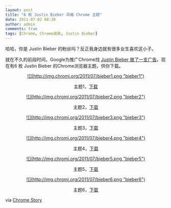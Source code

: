 ```yaml
---
layout: post
title: "6 枚 Justin Bieber 风格 Chrome 主题"
date: 2011-07-02 08:30
author: admin
comments: true
tags: [Chrome, Chrome皮肤, Justin Bieber]
---
```

哈哈，你是 Justin Bieber 的粉丝吗？反正我身边就有很多女生喜欢这小子。

就在不久的前段时间，Google为推广Chrome找 <a href="http://www.chromi.org/archives/12720" target="_blank">Justin Bieber 做了一支广告</a>。现在有6 枚 Justin Bieber 的Chrome浏览器主题，供你下载。
<p style="text-align: center;"><a href="http://img.chromi.org/2011/07/bieber1.png">![](http://img.chromi.org/2011/07/bieber1.png "bieber1")</a>

<p style="text-align: center;">主题1，<a href="https://chrome.google.com/webstore/detail/kdkilakcppboiikhneocahjgckgkjpbp?hl=en-US" target="_blank">下载</a>

<p style="text-align: center;"><a href="http://img.chromi.org/2011/07/bieber2.png">![](http://img.chromi.org/2011/07/bieber2.png "bieber2")</a>

<p style="text-align: center;"><!--more-->主题2，<a href="https://chrome.google.com/webstore/detail/kpgbenbijdfhndjikagiahodglehbchb?hl=en-US" target="_blank">下载
</a>

<p style="text-align: center;"><a href="http://img.chromi.org/2011/07/bieber3.png">![](http://img.chromi.org/2011/07/bieber3.png "bieber3")</a>

<p style="text-align: center;">主题3，<a href="https://chrome.google.com/webstore/detail/ibdedamngadpnodolnmjmoidmladknna?hl=en-US" target="_blank">下载</a>

<p style="text-align: center;"><a href="http://img.chromi.org/2011/07/bieber4.png">![](http://img.chromi.org/2011/07/bieber4.png "bieber4")</a>

<p style="text-align: center;">主题4，<a href="https://chrome.google.com/webstore/detail/jmibhhblaiidjibjocconabkbahepmdd?hl=en-US" target="_blank">下载</a>

<p style="text-align: center;"><a href="http://img.chromi.org/2011/07/bieber5.png">![](http://img.chromi.org/2011/07/bieber5.png "bieber5")</a>

<p style="text-align: center;">主题5，<a href="https://chrome.google.com/webstore/detail/kbkeienagkgkhbmpiebgkghbkihgmchi?hl=en-US" target="_blank">下载</a>

<p style="text-align: center;"><a href="http://img.chromi.org/2011/07/bieber6.png">![](http://img.chromi.org/2011/07/bieber6.png "bieber6")</a>

<p style="text-align: center;">主题6，<a href="https://chrome.google.com/webstore/detail/ogogdopogdohoeknmhggkmjnhjkdafgp?hl=en-US" target="_blank">下载</a>

via <a href="http://chromestory.com/2011/07/justin-bieber-google-chrome-theme/" target="_blank">Chrome Story</a>
